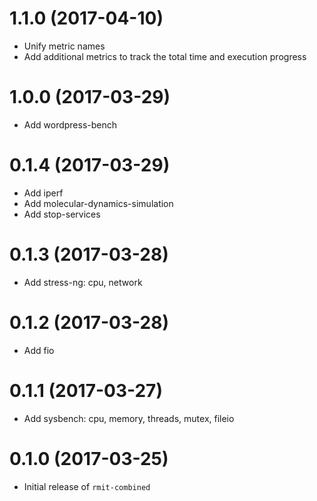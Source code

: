 # 1.1.0 (2017-04-10)

* Unify metric names
* Add additional metrics to track the total time and execution progress

# 1.0.0 (2017-03-29)

* Add wordpress-bench

# 0.1.4 (2017-03-29)

* Add iperf
* Add molecular-dynamics-simulation
* Add stop-services

# 0.1.3 (2017-03-28)

* Add stress-ng: cpu, network

# 0.1.2 (2017-03-28)

* Add fio

# 0.1.1 (2017-03-27)

* Add sysbench: cpu, memory, threads, mutex, fileio

# 0.1.0 (2017-03-25)

* Initial release of `rmit-combined`
